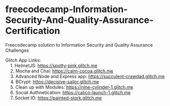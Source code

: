 # freecodecamp-Information-Security-And-Quality-Assurance-Certification    
Freecodecamp solution to Information Security and Quality Assurance Challenges    
    
Glitch App Links:    
&nbsp;&nbsp;&nbsp;&nbsp;1. HelmetJS: https://spotty-pink.glitch.me   
&nbsp;&nbsp;&nbsp;&nbsp;2. Mocha and Chai: https://calm-cocoa.glitch.me   
&nbsp;&nbsp;&nbsp;&nbsp;3. Advanced Node and Express app: https://succulent-crawdad.glitch.me   
&nbsp;&nbsp;&nbsp;&nbsp;4. BCrypt: https://decisive-sailor.glitch.me   
&nbsp;&nbsp;&nbsp;&nbsp;5. Clean up with Modules: https://nine-cylinder-1.glitch.me    
&nbsp;&nbsp;&nbsp;&nbsp;6. Social Authnetication: https://calico-launch-1.glitch.me    
&nbsp;&nbsp;&nbsp;&nbsp;7. Socket IO: https://painted-stork.glitch.me    
